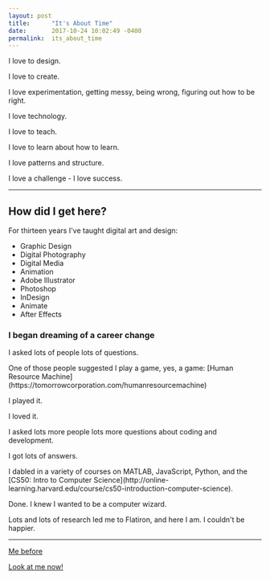 ```yaml
---
layout: post
title:      "It's About Time"
date:       2017-10-24 10:02:49 -0400
permalink:  its_about_time
---
```


<p>I love to design.</p>
<p>I love to create.</p>
<p>I love experimentation, getting messy, being wrong, figuring out how to be right.</p>
<p>I love technology. </p>
<p>I love to teach.</p>
<p>I love to learn about how to learn.</p>
<p>I love patterns and structure.</p>
<p>I love a challenge - I love success.</p>

--- 
## How did I get here?
For thirteen years I've taught digital art and design:
* Graphic Design
* Digital Photography
* Digital Media
* Animation
* Adobe Illustrator
* Photoshop
* InDesign
* Animate
* After Effects

### I began dreaming of a career change

<p>I asked lots of people lots of questions.</p>
<p>One of those people suggested I play a game, yes, a game:  [Human Resource Machine](https://tomorrowcorporation.com/humanresourcemachine) </p>
<p>I played it.</p>
<p>I loved it.</p>
<p>I asked lots more people lots more questions about coding and development.</p>
<p>I got lots of answers.</p>
<p>I dabled in a variety of courses on MATLAB, JavaScript, Python, and the [CS50: Intro to Computer Science](http://online-learning.harvard.edu/course/cs50-introduction-computer-science).</p>
<p>Done. I knew I wanted to be a computer wizard.</p>
<p>Lots and lots of research led me to Flatiron, and here I am. I couldn't be happier.</p>

---
[Me before](http://www.dumpaday.com/wp-content/uploads/2014/03/funny-dogs-sleeping-anywhere-28.jpg)

[Look at me now!](https://i.pinimg.com/736x/60/34/6a/60346aad1a0e22af3e97ac9dd3118add--happy-puppy-happy-dogs.jpg)





